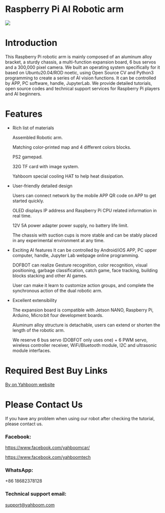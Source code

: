 # Raspberry Pi AI Robotic arm
![](https://github.com/YahboomTechnology/dofbot-Pi/blob/main/DOFBOT_Pi_Yahboom.jpg)
# Introduction
This Raspberry Pi robotic arm is mainly composed of an aluminum alloy bracket, a sturdy chassis, a multi-function expansion board, 6 bus servos and a 300,000 pixel camera. We built an operating system specifically for it based on Ubuntu20.04/ROD noetic, using Open Source CV and Python3 programming to create a series of AI vision functions. It can be controlled by APP, PC software, handle, JupyterLab. We provide detailed tutorials, open source codes and technical support services for Raspberry Pi players and AI beginners.
# Features
* Rich list of materials

  Assembled Robotic arm.

  Matching color-printed map and 4 different colors blocks.
  
  PS2 gamepad.
  
  32G TF card with image system.
  
  Yahboom special cooling HAT to help heat dissipation.

* User-friendly detailed design

  Users can connect network by the mobile APP QR code on APP to get started quickly.
  
  OLED displays IP address and Raspberry Pi CPU related information in real time.
  
  12V 5A power adapter power supply, no battery life limit.
  
  The chassis with suction cups is more stable and can be stably placed in any experimental environment at any time.

* Exciting AI features
  It can be controlled by Android/iOS APP, PC upper computer, handle, Jupyter Lab webpage online programming.
  
  DOFBOT can realize Gesture recognition, color recognition, visual positioning, garbage classification, catch game, face tracking, building blocks stacking and other AI games.
  
  User can make it learn to customize action groups, and complete the synchronous action of the dual robotic arm.

* Excellent extensibility

  The expansion board is compatible with Jetson NANO, Raspberry Pi, Arduino, Micro:bit four development boards.
  
  Aluminum alloy structure is detachable, users can extend or shorten the length of the robotic arm.
  
  We reserve 6 bus servo (DOBFOT only uses one) + 6 PWM servo, wireless controller receiver, WiFi/Bluetooth module, I2C and ultrasonic module interfaces.

# Required Best Buy Links
[By on Yahboom website](https://category.yahboom.net/products/dofbot-pi)

# Please Contact Us
If you have any problem when using our robot after checking the tutorial, please contact us.

### Facebook: 
https://www.facebook.com/yahboomcar/ 
  
https://www.facebook.com/yahboomtech
### WhatsApp:

+86 18682378128

### Technical support email: 
support@yahboom.com

